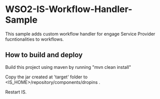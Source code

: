 # WSO2-IS-Workflow-Handler-Sample

This sample adds custom workflow handler for engage Service Provider fucntionalities to workflows.

## How to build and deploy

Build this project using maven by running "mvn clean install"

Copy the jar created at 'target' folder to <IS_HOME>/repository/components/dropins .

Restart IS.
